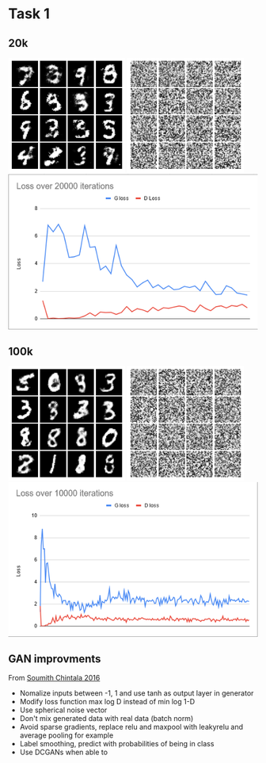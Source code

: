 # Task 1

## 20k
![20k final image](./Images/20kFinal.png)
![20k evolution](./Images/20k.gif)
![20k loss](./Images/20k.PNG)

## 100k
![100k final image](./Images/100kFinal.png)
![100k evolution](./Images/100k.gif)
![100k loss](./Images/100k.PNG)

## GAN improvments

From [Soumith Chintala 2016](https://www.youtube.com/watch?v=myGAju4L7O8)

- Nomalize inputs between -1, 1 and use tanh as output layer in generator
- Modify loss function max log D instead of min log 1-D
- Use spherical noise vector 
- Don't mix generated data with real data (batch norm)
- Avoid sparse gradients, replace relu and maxpool with leakyrelu and average pooling for example
- Label smoothing, predict with probabilities of being in class
- Use DCGANs when able to
